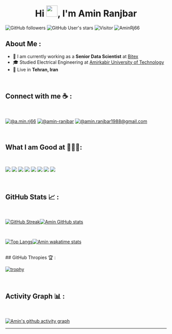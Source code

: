 
<h1 align="center">Hi <img src="https://media.giphy.com/media/hvRJCLFzcasrR4ia7z/giphy.gif" width="35">, I'm Amin Ranjbar</h1>

![GitHub followers](https://img.shields.io/github/followers/AminRj66?style=social) ![GitHub User's stars](https://img.shields.io/github/stars/AminRj66?style=social) ![Visitor](https://visitor-badge.laobi.icu/badge?page_id=AminRj66.repoName) <img src="https://komarev.com/ghpvc/?username=AminRj66" alt="AminRj66" />

## About Me :

- 🏢 I am currently working as a **Senior Data Scientist** at [Bitex](https://bitex.ir/)
- 🎓 Studied Electrical Engineering at [Amirkabir University of Technology](https://www.aut.ac.ir)
- 🏡 Live in **Tehran, Iran**

<br>

## Connect with me ☕ :

<br>

[![@a.min.rj66](https://img.icons8.com/fluency/48/000000/instagram-new.png "@a.min.rj66")](https://www.instagram.com/a.min.rj66/) [![@amin-ranjbar](https://img.icons8.com/fluency/48/000000/linkedin.png "@amin-ranjbar")](https://www.linkedin.com/in/amin-ranjbar) [![@amin.ranjbar1988@gmail.com](https://img.icons8.com/fluency/48/000000/gmail.png "@amin.ranjbar1988@gmail.com")](amin.ranjbar1988@gmail.com)

<br>

## What I am Good at 👨🏻‍💻:

<br>

<img src="https://img.icons8.com/color/python"/> <img src="https://img.icons8.com/color/tensorflow"/> <img src="https://img.icons8.com/color/git"/> <img src="https://img.icons8.com/color/docker"/> <img src="https://img.icons8.com/color/sql"/> <img src="https://img.icons8.com/color/bash"/> <img src="https://img.icons8.com/color/pandas"/> <img src="https://img.icons8.com/cotton/api"/>  

<br>

## GitHub Stats 📈 :

<br>

[![GitHub Streak](https://github-readme-streak-stats.herokuapp.com?user=AminRj66&theme=blue-green&card_width=420&date_format=M%20j%5B%2C%20Y%5D)](https://git.io/streak-stats)[![Amin GitHub stats](https://github-readme-stats.vercel.app/api?username=AminRj66&theme=blue-green&card_width=420)](https://github.com/AminRj66/github-readme-stats)

<br>

[![Top Langs](https://github-readme-stats.vercel.app/api/top-langs/?username=AminRj66&theme=blue-green&card_width=345)](https://github.com/AminRj66/github-readme-stats)[![Amin wakatime stats](https://github-readme-stats.vercel.app/api/wakatime?username=AminRj66&theme=blue-green)](https://github.com/AminRj66/github-readme-stats)


<br>
## GitHub Thropies 🏆 :

<br>

[![trophy](https://github-profile-trophy.vercel.app/?username=AminRj66&theme=matrix)](https://github.com/morzeta/github-profile-trophy)

<br>

## Activity Graph 📊 :

<br>

[![Amin's github activity graph](https://github-readme-activity-graph.cyclic.app/graph?username=AminRj66&bg_color=000&color=fff&line=00E676&point=fff&hide_border=true)](https://github.com/AminRj66/github-readme-activity-graph)

---
